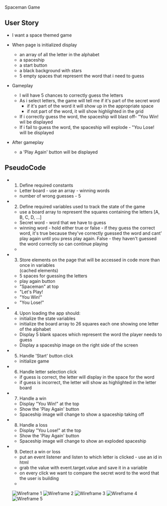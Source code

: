 Spaceman Game

## User Story
- I want a space themed game 
- When page is initialized display
    - an array of all the letter in the alphabet
    - a spaceship
    - a start button
    - a black background with stars
    - 5 empty spaces that represent the word that i need to guess

- Gameplay
    - I will have 5 chances to correctly guess the letters
    - As i select letters, the game will tell me if it's part of the secret word
        - if it's part of the word it will show up in the appropriate space
        - if not part of the word, it will show highlighted in the grid
    - If i correctly guess the word, the spaceship will blast off- "You Win! wil be displayed
    - If i fail to guess the word, the spaceship will explode - "You Lose! will be displayed

- After gameplay
    - a 'Play Again' button will be displayed


## PseudoCode

- 1. Define required constants
    - Letter board - use an array - winning words
    - number of wrong guesses - 5


- 2. Define required variables used to track the state of the game
    - use a board array to represent the squares containing the letters [A, B, C,  D, ...]
    - Secret word - word that we have to guess
    - winning word - hold either true or false - if they guess the correct word, it's true because they've correctly guessed the word and cant' play again until you press play again. False - they haven't guessed the word correctly so can continue playing
    - 


- 3. Store elements on the page that will be accessed in code more than once in variables  
    (cached elements)
    - 5 spaces for guessing the letters
    - play again button
    - "Spaceman" at top
    - "Let's Play!
    - "You Win!"
    - "You Lose!"


- 4. Upon loading the app should:
    - initialize the state variables
    - initialize the board array to 26 squares each one showing one letter of the alphabet
    - Display 5 blank spaces which represent the word the player needs to guess
    - Display a spaceship image on the right side of the screen


- 5. Handle 'Start' button click
    - initialize game


- 6. Handle letter selection click
    - if guess is correct, the letter will display in the space for the word
    - if guess is incorrect, the letter will show as highlighted in the letter board


- 7.  Handle a win
    - Display "You Win!" at the top
    - Show the 'Play Again' button
    - Spaceship image will change to show a spaceship taking off


- 8. Handle a loss
    - Display "You Lose!" at the top
    - Show the 'Play Again' button
    - Spaceship image will change to show an exploded spaceship

- 9. Detect a win or loss
    - put an event listener and listen to which letter is clicked - use an id in html
    - grab the value with event.target.value and save it in a variable
    - on every click we want to compare the secret word to the word that the user is building
    -
    
    ![Wireframe 1](https://i.imgur.com/xyAtzUh.jpg)
    ![Wireframe 2](https://i.imgur.com/YuIjzUH.jpg)
    ![Wireframe 3](https://i.imgur.com/ala3wGT.jpg)
    ![Wireframe 4](https://i.imgur.com/2keT14Y.jpg)
    ![Wireframe 5](https://i.imgur.com/gBmXNjH.jpg)